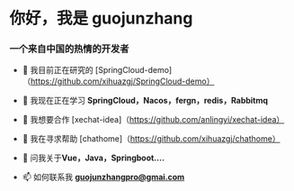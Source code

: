 <h1 align=“center”>你好，我是 guojunzhang</h1>
<h3 align=“center”>一个来自中国的热情的开发者</h3>

- 🔭 我目前正在研究的 [SpringCloud-demo]（https://github.com/xihuazgj/SpringCloud-demo）

- 🌱 我现在正在学习 **SpringCloud，Nacos，fergn，redis，Rabbitmq**

- 👯 我想要合作 [xechat-idea]（https://github.com/anlingyi/xechat-idea）

- 🤝 我在寻求帮助 [chathome]（https://github.com/xihuazgj/chathome）

- 💬 问我关于**Vue，Java，Springboot....**

- 📫 如何联系我 **guojunzhangpro@gmai.com**


  
